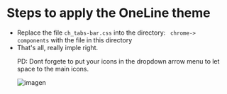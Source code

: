 # Steps to apply the OneLine theme

<ul><li>Replace the file <code>ch_tabs-bar.css</code> into the directory: <code> chrome-> components</code> with the file in this directory</li>
  <li>That's all, really imple right. </li>
  
PD: Dont forgete to put your icons in the dropdown arrow menu to let space to the main icons.

![imagen](https://user-images.githubusercontent.com/22057609/160184709-a8419c58-0a53-46bf-a852-0a7f44904a93.png)
